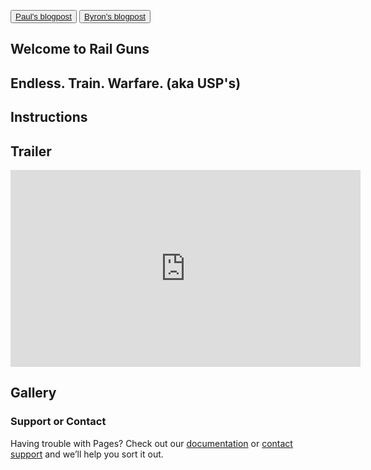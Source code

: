<button class="button-save large">[Paul's blogpost](https://secondattempt.github.io/Paul.html)</button>  <button class="button-save large">[Byron's blogpost](https://secondattempt.github.io/Byron.html)</button>

## Welcome to Rail Guns

## Endless. Train. Warfare. (aka USP's)

## Instructions

## Trailer
<iframe width="560" height="315" src="https://www.youtube.com/embed/3iUijgEl8gg" frameborder="0" allow="accelerometer; autoplay; encrypted-media; gyroscope; picture-in-picture" allowfullscreen></iframe>

## Gallery

### Support or Contact

Having trouble with Pages? Check out our [documentation](https://help.github.com/categories/github-pages-basics/) or [contact support](https://github.com/contact) and we’ll help you sort it out.

